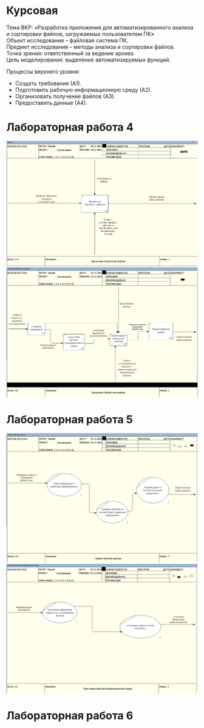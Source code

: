 # Курсовая    
Тема ВКР: «Разработка приложения для автоматизированного анализа и
сортировки файлов, загружаемых пользователем ПК»  
Объект исследования – файловая система ПК.    
Предмет исследования – методы анализа и сортировки файлов.    
Точка зрения: ответственный за ведение архива.    
Цель моделирования: выделение автоматизируемых функций.   

Процессы верхнего уровня:   
* Создать требования (А1).
* Подготовить рабочую информационную среду (А2).    
* Организовать получение файлов (А3).   
* Предоставить данные (А4).   

# Лабораторная работа 4
![none](https://github.com/cmpunk551/courseWork/blob/master/CourseWork/1.png) 
![none](https://github.com/cmpunk551/courseWork/blob/master/CourseWork/2.png)
# Лабораторная работа 5
![none](https://github.com/cmpunk551/courseWork/blob/master/CourseWork/3.png)
![none](https://github.com/cmpunk551/courseWork/blob/master/CourseWork/4.png)
# Лабораторная работа 6
